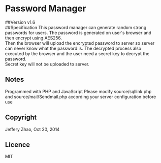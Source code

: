 # Password Manager
##Version
v1.6  
##Specification
This password manager can generate random strong passwords for users. The password is generated on user's browser and then encrypt using AES256.  
Then the browser will upload the encrypted password to server so server can never know what the password is. The decrypted process also executed by the browser and the user need a secret key to decrypt the password.  
Secret key will not be uploaded to server.  
## Notes
Programmed with PHP and JavaScript 
Please modify source/sqllink.php and source/mail/Sendmail.php according your server configuration before use  
## Copyright
Jeffery Zhao, Oct 20, 2014
## Licence
MIT